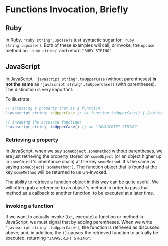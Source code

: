 # Functions Invocation, Briefly

## Ruby

In Ruby, `'ruby string'.upcase` is just syntactic sugar for `'ruby
string'.upcase()`. Both of these examples will call, or invoke, the `upcase`
method on `'ruby string'` and return `"RUBY STRING"`.

## JavaScript

In JavaScript, `'javascript string'.toUpperCase` (without parentheses) **is not
the same** as `'javascript string'.toUpperCase()` (with parentheses). The
distinction is very important.

To illustrate:

```js
// accessing a property that is a function:
'javascript string'.toUpperCase // => function toUpperCase() { [native code] }

// invoking the accessed function:
'javascript string'.toUpperCase() // => "JAVASCRIPT STRING"
```

### Retrieving a property

In JavaScript, when we say `someObject.someMethod` without parentheses, we are
just retrieving the property stored on `someObject` (or an object higher up in
`someObject`'s inheritance chain) at the key `someMethod`. It's the same as
saying `someObject['someMethod']`. The function object that is found at the key
`someMethod` will be returned to us un-invoked.

The ability to retrieve a function object in this way can be quite useful. We
will often grab a reference to an object's method in order to pass that method
as a callback to another function, to be executed at a later time.

### Invoking a function

If we want to actually invoke (i.e., execute) a function or method in JavaScript,
we must signal that by adding parentheses. When we write `'javascript
string'.toUpperCase()`, the function is retrieved as discussed above, and, in
addition, the `()` causes the retrieved function to actually be executed,
returning `"JAVASCRIPT STRING"`.
